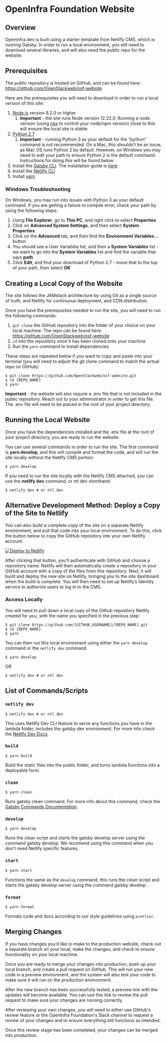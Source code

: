 # OpenInfra Foundation Website

## Overview

Openinfra.dev is built using a starter template from Netlify CMS, which is running Gatsby. In order to run a local environment, you will need to download several libraries, and will also need the public repo for the website.

## Prerequisites

The public repository is hosted on GitHub, and can be found here: https://github.com/OpenStackweb/osf-website

Here are the prerequisites you will need to download in order to run a local version of this site:

1. [Node.js](https://nodejs.org/en/download/) version 8.2.0 or higher
   1. **Important** - the site runs Node version 12.22.0. Running a node verison (using [npx](https://www.npmjs.com/package/npx) to control your node/npm version) close to this will ensure the local site is stable
2. [Python 2.7](https://www.python.org/download/releases/2.7/)
   1. **Important** - running Python 3 as your default for the “python” command is not recommended. On a Mac, this shouldn’t be an issue, as Mac OS runs Python 2 by default. However, on Windows you may need to edit your path to ensure Python 2 is the default command. Instructions for doing this will be found below
3. Install the [Gatsby CLI](https://www.npmjs.com/package/gatsby-cli). The installation guide is [here](https://www.gatsbyjs.com/docs/tutorial/part-0/#using-the-gatsby-cli)
4. Install the [Netlify CLI](https://github.com/netlify/cli)
5. Install [yarn](https://yarnpkg.com/en/docs/install)

### Windows Troubleshooting

On Windows, you may run into issues with Python 3 as your default command. If you are getting a failure to compile error, check your path by using the following steps:

1. Using **File Explorer**, go to **This PC**, and right click to select **Properties**
2. Click on **Advanced System Settings**, and then select **System Properties**
3. Click on the **Advanced** tab, and then find the **Environment Variables…** button
4. You should see a User Variables list, and then a **System Variables** list - we want to go into the **System Variables** list and find the variable that says **path**
5. Click **Edit**, and find your download of Python 2.7 - move that to the top of your path, then select **OK**

## Creating a Local Copy of the Website

The site follows the JAMstack architecture by using Git as a single source of truth, and Netlify for continuous deployment, and CDN distribution.

Once you have the prerequisites needed to run the site, you will need to run the following commands:

1. `git clone` the GitHub repository into the folder of your choice on your local machine. The repo can be found here: https://github.com/OpenStackweb/osf-website
2. `cd` into the repository once it has been cloned onto your machine
3. Run the `yarn` command to install dependencies

These steps are repeated below if you want to copy and paste into your terminal (you will need to adjust the git clone command to match the actual repo on GitHub):
```
$ git clone https://github.com/OpenStackweb/osf-website.git
$ cd [REPO_NAME]
$ yarn
```
**Important** - the website will also require a .env file that is not included in the public repository. Reach out to your administrator in order to get this file. The .env file will need to be placed in the root of your project directory.

## Running the Local Website

Once you have the dependencies installed and the .env file at the root of your project directory, you are ready to run the website.

You can use several commands in order to run the site. The first command is **yarn develop**, and this will compile and format the code, and will run the site locally without the Netlify CMS portion:
```
$ yarn develop
```

If you need to run the site locally with the Netlify CMS attached, you can use the **netlify dev** command, or ntl dev shorthand:
```
$ netlify dev # or ntl dev
```

## Alternative Development Method: Deploy a Copy of the Site to Netlify

You can also build a complete copy of the site on a separate Netlify environment, and pull that code into your local environment. To do this, click the button below to copy the GitHub repository into your own Netlify account:

<a href="https://app.netlify.com/start/deploy?repository=https://github.com/OpenStackweb/osf-website&amp;stack=cms"><img src="https://www.netlify.com/img/deploy/button.svg" alt="Deploy to Netlify"></a>

After clicking that button, you’ll authenticate with GitHub and choose a repository name. Netlify will then automatically create a repository in your GitHub account with a copy of the files from this repository. Next, it will build and deploy the new site on Netlify, bringing you to the site dashboard when the build is complete. You will then need to set up Netlify’s Identity service to authorize users to log in to the CMS.

### Access Locally

You will need to pull down a local copy of the Github repository Netlify created for you, with the name you specified in the previous step:

```
$ git clone https://github.com/[GITHUB_USERNAME]/[REPO_NAME].git
$ cd [REPO_NAME]
$ yarn
```

You can then run this local environment using either the `yarn develop` command or the `netlify dev` command.

```
$ yarn develop
```
OR
```
$ netlify dev # or ntl dev
```


## List of Commands/Scripts

### `netlify dev`
```
$ netlify dev # or ntl dev
```
This uses Netlify Dev CLI feature to serve any functions you have in the lambda folder, includes the gatsby dev environment. For more info check the [Netlify Dev Docs](https://github.com/netlify/cli/blob/master/docs/netlify-dev.md).

### `build`

```
$ yarn build
```
Build the static files into the public folder, and turns lambda functions into a deployable form.

### `clean`

```
$ yarn clean
```
Runs gatsby clean command. For more info about this command, check the [Gatsby Commands Documentation](https://www.gatsbyjs.com/docs/reference/gatsby-cli/#clean).

### `develop`

```
$ yarn develop
```
Runs the clean script and starts the gatsby develop server using the command gatsby develop. We recomend using this command when you don't need Netlify specific features.

### `start`

```
$ yarn start
```
Functions the same as the `develop` command, this runs the clean script and starts the gatsby develop server using the command gatsby develop.

### `format`

```
$ yarn format
```

Formats code and docs according to our style guidelines using `prettier`.


## Merging Changes

If you have changes you’d like to make to the production website, check out a separate branch on your local, make the changes, and check to ensure functionality on your local machine.

Once you are ready to merge your changes into production, push up your local branch, and create a pull request on GitHub. This will run your new code in a preview environment, and the system will also test your code to make sure it will run on the production environment.

After the new branch has been successfully tested, a preview link with the updates will become available. You can use this link to review the pull request to make sure your changes are running correctly. 

After reviewing your own changes, you will need to either use GitHub's review feature or the OpenInfra Foundation's Slack channel to request a review of your changes and to ensure everything still functions as intended.

Once this review stage has been completed, your changes can be merged into production.

